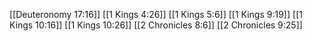 [[Deuteronomy 17:16]]
[[1 Kings 4:26]]
[[1 Kings 5:6]]
[[1 Kings 9:19]]
[[1 Kings 10:16]]
[[1 Kings 10:26]]
[[2 Chronicles 8:6]]
[[2 Chronicles 9:25]]
